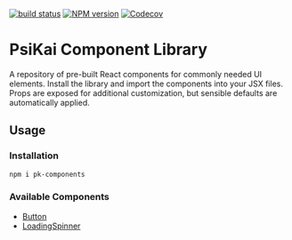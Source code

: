 [![build status][github-actions-image]][github-actions-url]
[![NPM version][npm-image]][npm-url]
[![Codecov][codecov-image]][codecov-url]

<!-- [![NPM Version](https://img.shields.io/npm/v/npm.svg?style=flat)]() -->
<!-- [![Code coverage](https://codecov.io/gh/PsiKai/pk-components/graph/badge.svg?token=SR0H8M8FKV)](https://codecov.io/gh/PsiKai/pk-components) -->

<!-- [github-actions-image]: https://github.com/github/docs/actions/workflows/main-build-test.yml/badge.svg?branch=main -->
<!-- [github-actions-url]: https://github.com/psikai/pk-components/actions -->

[github-actions-image]: https://github.com/psikai/pk-components/workflows/CI/badge.svg
[github-actions-url]: https://github.com/psikai/pk-components/actions
[npm-image]: http://img.shields.io/npm/v/pk-components.svg
[npm-url]: https://npmjs.org/package/pk-components
[codecov-image]: https://img.shields.io/codecov/c/github/psikai/pk-components/main.svg
[codecov-url]: https://app.codecov.io/gh/psikai/pk-components

# PsiKai Component Library

A repository of pre-built React components for commonly needed UI elements. Install the library and import the components into your JSX files. Props are exposed for additional customization, but sensible defaults are automatically applied.

## Usage

### Installation

```sh
npm i pk-components
```

### Available Components

- [Button](https://github.com/psikai/pk-components/blob/main/src/components/Button/README.md)
- [LoadingSpinner](https://github.com/psikai/pk-components/blob/main/src/components/LoadingSpinner/README.md)
